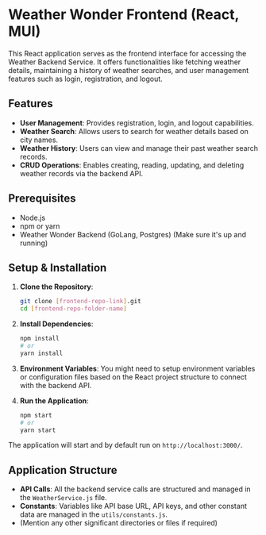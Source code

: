 # Weather Wonder Frontend (React, MUI)

This React application serves as the frontend interface for accessing the Weather Backend Service. It offers functionalities like fetching weather details, maintaining a history of weather searches, and user management features such as login, registration, and logout.

## Features

- **User Management**: Provides registration, login, and logout capabilities.
- **Weather Search**: Allows users to search for weather details based on city names.
- **Weather History**: Users can view and manage their past weather search records.
- **CRUD Operations**: Enables creating, reading, updating, and deleting weather records via the backend API.

## Prerequisites

- Node.js 
- npm or yarn
- Weather Wonder Backend (GoLang, Postgres) (Make sure it's up and running)

## Setup & Installation

1. **Clone the Repository**:
    ```bash
    git clone [frontend-repo-link].git
    cd [frontend-repo-folder-name]
    ```

2. **Install Dependencies**:
    ```bash
    npm install
    # or
    yarn install
    ```

3. **Environment Variables**: 
    You might need to setup environment variables or configuration files based on the React project structure to connect with the backend API.

4. **Run the Application**:
    ```bash
    npm start
    # or
    yarn start
    ```

The application will start and by default run on `http://localhost:3000/`.

## Application Structure

- **API Calls**: All the backend service calls are structured and managed in the `WeatherService.js` file.
- **Constants**: Variables like API base URL, API keys, and other constant data are managed in the `utils/constants.js`.
- (Mention any other significant directories or files if required)